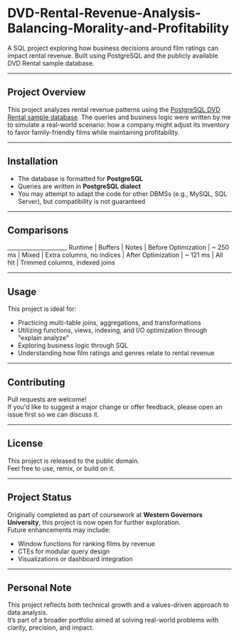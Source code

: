 # DVD-Rental-Revenue-Analysis-Balancing-Morality-and-Profitability
A SQL project exploring how business decisions around film ratings can impact rental revenue. Built using PostgreSQL and the publicly available DVD Rental sample database.

---

## Project Overview

This project analyzes rental revenue patterns using the [PostgreSQL DVD Rental sample database](https://neon.com/postgresql/postgresql-getting-started/postgresql-sample-database). The queries and business logic were written by me to simulate a real-world scenario: how a company might adjust its inventory to favor family-friendly films while maintaining profitability.

---

## Installation

- The database is formatted for **PostgreSQL**
- Queries are written in **PostgreSQL dialect**
- You may attempt to adapt the code for other DBMSs (e.g., MySQL, SQL Server), but compatibility is not guaranteed

---

## Comparisons
 _____________________   Runtime |  Buffers | Notes
| Before Optimization | ~ 250 ms |  Mixed   | Extra columns, no indices
| After Optimization  | ~ 121 ms |  All hit | Trimmed columns, indexed joins

---

## Usage

This project is ideal for:
- Practicing multi-table joins, aggregations, and transformations
- Utilizing functions, views, indexing, and I/O optimization through "explain analyze"
- Exploring business logic through SQL
- Understanding how film ratings and genres relate to rental revenue

---

## Contributing

Pull requests are welcome!  
If you'd like to suggest a major change or offer feedback, please open an issue first so we can discuss it.

---

## License

This project is released to the public domain.  
Feel free to use, remix, or build on it.

---

## Project Status

Originally completed as part of coursework at **Western Governors University**, this project is now open for further exploration.  
Future enhancements may include:
- Window functions for ranking films by revenue
- CTEs for modular query design
- Visualizations or dashboard integration

---

## Personal Note

This project reflects both technical growth and a values-driven approach to data analysis.  
It’s part of a broader portfolio aimed at solving real-world problems with clarity, precision, and impact.
